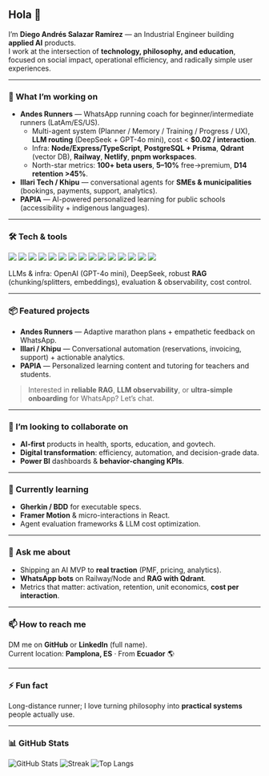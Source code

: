 ## Hola 👋

I’m **Diego Andrés Salazar Ramírez** — an Industrial Engineer building **applied AI** products.  
I work at the intersection of **technology, philosophy, and education**, focused on social impact, operational efficiency, and radically simple user experiences.

---

### 🚀 What I’m working on
- **Andes Runners** — WhatsApp running coach for beginner/intermediate runners (LatAm/ES/US).  
  - Multi-agent system (Planner / Memory / Training / Progress / UX), **LLM routing** (DeepSeek + GPT-4o mini), cost < **$0.02 / interaction**.  
  - Infra: **Node/Express/TypeScript**, **PostgreSQL + Prisma**, **Qdrant** (vector DB), **Railway**, **Netlify**, **pnpm workspaces**.  
  - North-star metrics: **100+ beta users**, **5–10%** free→premium, **D14 retention >45%**.
- **Illari Tech / Khipu** — conversational agents for **SMEs & municipalities** (bookings, payments, support, analytics).
- **PAPIA** — AI-powered personalized learning for public schools (accessibility + indigenous languages).

---

### 🛠️ Tech & tools
<img src="https://img.shields.io/badge/TypeScript-3178C6?logo=typescript&logoColor=white"/> 
<img src="https://img.shields.io/badge/Node.js-339933?logo=node.js&logoColor=white"/>
<img src="https://img.shields.io/badge/Express-000000?logo=express&logoColor=white"/>
<img src="https://img.shields.io/badge/React-20232A?logo=react&logoColor=61DAFB"/>
<img src="https://img.shields.io/badge/Vite-646CFF?logo=vite&logoColor=white"/>
<img src="https://img.shields.io/badge/PostgreSQL-4169E1?logo=postgresql&logoColor=white"/>
<img src="https://img.shields.io/badge/Prisma-2D3748?logo=prisma&logoColor=white"/>
<img src="https://img.shields.io/badge/Qdrant-FF4D4D?logo=qdrant&logoColor=white"/>
<img src="https://img.shields.io/badge/Railway-0B0D0E?logo=railway&logoColor=white"/>
<img src="https://img.shields.io/badge/Netlify-00C7B7?logo=netlify&logoColor=white"/>
<img src="https://img.shields.io/badge/pnpm-F69220?logo=pnpm&logoColor=white"/>
<img src="https://img.shields.io/badge/Docker-2496ED?logo=docker&logoColor=white"/>
<img src="https://img.shields.io/badge/GitHub%20Actions-2088FF?logo=github-actions&logoColor=white"/>
<img src="https://img.shields.io/badge/Power%20BI-F2C811?logo=powerbi&logoColor=000"/>
<img src="https://img.shields.io/badge/Python-3776AB?logo=python&logoColor=white"/>

LLMs & infra: OpenAI (GPT-4o mini), DeepSeek, robust **RAG** (chunking/splitters, embeddings), evaluation & observability, cost control.

---

### 📦 Featured projects
- **Andes Runners** — Adaptive marathon plans + empathetic feedback on WhatsApp.  
- **Illari / Khipu** — Conversational automation (reservations, invoicing, support) + actionable analytics.  
- **PAPIA** — Personalized learning content and tutoring for teachers and students.

> Interested in **reliable RAG**, **LLM observability**, or **ultra-simple onboarding** for WhatsApp? Let’s chat.

---

### 🤝 I’m looking to collaborate on
- **AI-first** products in health, sports, education, and govtech.  
- **Digital transformation**: efficiency, automation, and decision-grade data.  
- **Power BI** dashboards & **behavior-changing KPIs**.

---

### 🌱 Currently learning
- **Gherkin / BDD** for executable specs.  
- **Framer Motion** & micro-interactions in React.  
- Agent evaluation frameworks & LLM cost optimization.

---

### 💬 Ask me about
- Shipping an AI MVP to **real traction** (PMF, pricing, analytics).  
- **WhatsApp bots** on Railway/Node and **RAG with Qdrant**.  
- Metrics that matter: activation, retention, unit economics, **cost per interaction**.

---

### 📫 How to reach me
DM me on **GitHub** or **LinkedIn** (full name).  
Current location: **Pamplona, ES** · From **Ecuador** 🌎

---

### ⚡ Fun fact
Long-distance runner; I love turning philosophy into **practical systems** people actually use.

---

### 📊 GitHub Stats
![GitHub Stats](https://github-readme-stats.vercel.app/api?username=dasalazarr&show_icons=true)
![Streak](https://streak-stats.demolab.com?user=dasalazarr)
![Top Langs](https://github-readme-stats.vercel.app/api/top-langs/?username=dasalazarr&layout=compact)
